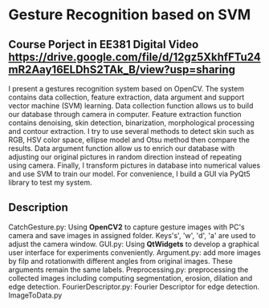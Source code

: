 # Gesture Recognition based on SVM
## Course Porject in EE381 Digital Video https://drive.google.com/file/d/12gz5XkhfFTu24mR2Aay16ELDhS2TAk_B/view?usp=sharing
I present a gestures recognition system based on OpenCV. The system contains data collection, feature extraction, data argument and support vector machine (SVM) learning. Data collection function allows us to build our database through camera in computer. Feature extraction function contains denoising, skin detection, binarization, morphological processing and contour extraction. I try to use several methods to detect skin such as RGB, HSV color space, ellipse model and Otsu method then compare the results. Data argument function allow us to enrich our database with adjusting our original pictures in random direction instead of repeating using camera. Finally, I transform pictures in database into numerical values and use SVM to train our model. For convenience, I build a GUI via PyQt5 library to test my system.

## Description
CatchGesture.py: Using **OpenCV2** to capture gesture images with PC's camera and save images in assigned folder. Keys's', 'w', 'd', 'a' are used to adjust the camera window.
GUI.py: Using **QtWidgets** to develop a graphical user interface for experiments conveniently.
Argument.py: add more images by filp and rotationwith different angles from original images. These arguments remain the same labels.
Preprocessing.py: preprocessing the collected images including computing segmentation, erosion, dilation and edge detection.
FourierDescriptor.py: Fourier Descriptor for edge detection.
ImageToData.py 
